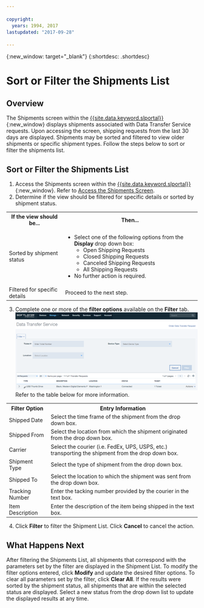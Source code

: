 ```yaml
---

copyright:
  years: 1994, 2017
lastupdated: "2017-09-28"

---
```

{:new_window: target="_blank"}
{:shortdesc: .shortdesc}

# Sort or Filter the Shipments List
## Overview

The Shipments screen within the [{{site.data.keyword.slportal}}](https://control.softlayer.com/){:new_window} displays shipments associated with Data Transfer Service requests. Upon accessing the screen, shipping requests from the last 30 days are displayed. Shipments may be sorted and filtered to view older shipments or specific shipment types. Follow the steps below to sort or filter the shipments list.

## Sort or Filter the Shipments List

1. Access the Shipments screen within the [{{site.data.keyword.slportal}}](https://control.softlayer.com/){:new_window}. Refer to [Access the Shipments Screen](access-shipments-screen.html).
2. Determine if the view should be filtered for specific details or sorted by shipment status.

<table><tbody><tr><th>If the view should be...</th><th>Then...</th></tr><tr><td>Sorted by shipment status</td><td><ul><li>Select one of the following options from the <strong>Display</strong> drop down box:<ul><li>Open Shipping Requests</li><li>Closed Shipping Requests</li><li>Canceled Shipping Requests</li><li>All Shipping Requests<br> </li></ul></li><li>No further action is required.</li></ul></td></tr><tr><td>Filtered for specific details</td><td>Proceed to the next step.</td></tr></tbody></table>

3. Complete one or more of the **filter options** available on the **Filter** tab.
![DTS Shipment Screen](/images/DTSShipmentScreen.PNG) <br/> Refer to the table below for more information.

<table><tbody><tr><th>Filter Option</th><th>Entry Information</th></tr><tr><td>Shipped Date</td><td>Select the time frame of the shipment from the drop down box.</td></tr><tr><td>Shipped From</td><td>Select the location from which the shipment originated from the drop down box.</td></tr><tr><td>Carrier</td><td>Select the courier (i.e. FedEx, UPS, USPS, etc.) transporting the shipment from the drop down box.</td></tr><tr><td>Shipment Type</td><td>Select the type of shipment from the drop down box.</td></tr><tr><td>Shipped To</td><td>Select the location to which the shipment was sent from the drop down box.</td></tr><tr><td>Tracking Number</td><td>Enter the tacking number provided by the courier in the text box.</td></tr><tr><td>Item Description</td><td>Enter the description of the item being shipped in the text box.</td></tr></tbody></table>

4. Click **Filter** to filter the Shipment List. Click **Cancel** to cancel the action.

## What Happens Next

After filtering the Shipments List, all shipments that correspond with the parameters set by the filter are displayed in the Shipment List. To modify the filter options entered, click **Modify** and update the desired filter options. To clear all parameters set by the filter, click **Clear All**. If the results were sorted by the shipment status, all shipments that are within the selected status are displayed. Select a new status from the drop down list to update the displayed results at any time.
